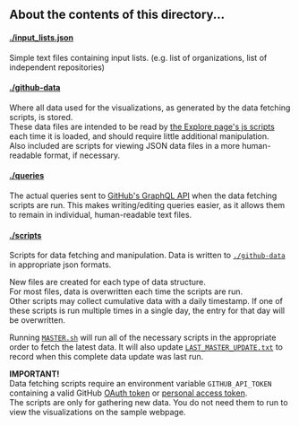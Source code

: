 ## About the contents of this directory...

#### [./input_lists.json][inputs file]
Simple text files containing input lists. (e.g. list of organizations, list of independent repositories)

#### [./github-data][data dir]
Where all data used for the visualizations, as generated by the data fetching scripts, is stored.  
These data files are intended to be read by [the Explore page's js scripts][js dir] each time it is loaded, and should require little additional manipulation.  
Also included are scripts for viewing JSON data files in a more human-readable format, if necessary.

#### [./queries][queries dir]
The actual queries sent to [GitHub's GraphQL API][gitgraphql] when the data fetching scripts are run. This makes writing/editing queries easier, as it allows them to remain in individual, human-readable text files.

#### [./scripts][scripts dir]
Scripts for data fetching and manipulation. Data is written to [`./github-data`][data dir] in appropriate json formats.

New files are created for each type of data structure.  
For most files, data is overwritten each time the scripts are run.  
Other scripts may collect cumulative data with a daily timestamp. If one of these scripts is run multiple times in a single day, the entry for that day will be overwritten.

Running [`MASTER.sh`][mastersh] will run all of the necessary scripts in the appropriate order to fetch the latest data. It will also update [`LAST_MASTER_UPDATE.txt`][lastmasterup] to record when this complete data update was last run.

**IMPORTANT!**  
Data fetching scripts require an environment variable `GITHUB_API_TOKEN` containing a valid GitHub [OAuth token][oauth] or [personal access token][personaltoken].  
The scripts are only for gathering new data. You do not need them to run to view the visualizations on the sample webpage.

[inputs file]: input_lists.json
[data dir]: github-data
[js dir]: ../js/explore
[queries dir]: queries
[scripts dir]: scripts
[mastersh]: scripts/MASTER.sh
[lastmasterup]: github-data/LAST_MASTER_UPDATE.txt
[gitgraphql]: https://developer.github.com/v4/
[oauth]: https://github.com/settings/developers
[personaltoken]: https://github.com/settings/tokens
